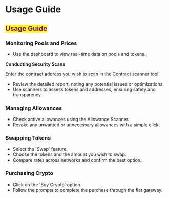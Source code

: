 # Usage Guide

## <mark style="color:purple;">Usage Guide</mark>

### Monitoring Pools and Prices

* Use the dashboard to view real-time data on pools and tokens.

**Conducting Security Scans**

Enter the contract address you wish to scan in the Contract scanner tool.

* Review the detailed report, noting any potential issues or optimizations.
* Use scanners to assess tokens and addresses, ensuring safety and transparency.

### Managing Allowances

* Check active allowances using the Allowance Scanner.
* Revoke any unwanted or unnecessary allowances with a simple click.

### Swapping Tokens

* Select the 'Swap' feature.
* Choose the tokens and the amount you wish to swap.
* Compare rates across networks and confirm the best option.

### Purchasing Crypto

* Click on the 'Buy Crypto' option.
* Follow the prompts to complete the purchase through the fiat gateway.
